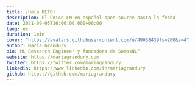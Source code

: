 ```yaml
---
title: ¡Hola BETO!
description: El único LM en español open-source hasta la fecha
date: 2021-09-05T16:00:00.000+00:00
lang: es
duration: 1min
cover: "https://avatars.githubusercontent.com/u/49038439?s=200&v=4"
author: María Grandury
bio: ML Research Engineer y fundadora de SomosNLP
website: https://mariagrandury.com
twitter: https://twitter.com/mariagrandury
linkedin: https://www.linkedin.com/in/mariagrandury
github: https://github.com/mariagrandury
---
```

